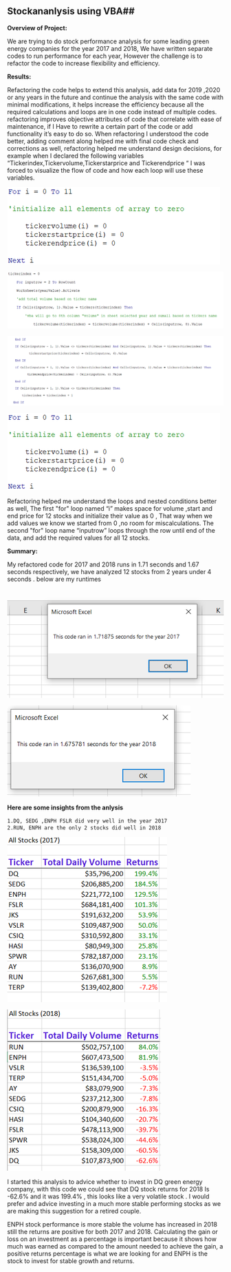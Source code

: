 ## Stockananlysis using VBA##

**Overview of Project:**

We are trying to do stock performance analysis for some leading green energy companies for the year 2017 and 2018, We have written separate codes to run performance for each year, However the challenge is to refactor the code to increase flexibility and efficiency.

**Results:**

Refactoring the code helps to extend this analysis, add data for 2019 ,2020 or any years in the future and continue the analysis with the same code with minimal modifications, it helps increase the efficiency because all the required calculations and loops are in one code instead of multiple codes. refactoring improves objective attributes of code that correlate with ease of maintenance, if I Have to rewrite a certain part of the code or add functionality it’s easy to do so.
When refactoring I understood the code better, adding comment along helped me with final code check and corrections as well, refactoring helped me understand design decisions, for example when I declared the following variables “Tickerindex,Tickervolume,Tickerstarprice and Tickerendprice “ I was forced to visualize the flow of code and how each loop will use these variables.

![code](images/loop1.PNG)

![code](images/variable2loop2.PNG)

![code](images/ifinloop.PNG)

![code](images/loop1.PNG)

Refactoring helped me understand the loops and nested conditions better as well, The first "for" loop named “i” makes space for volume ,start and end price for 12 stocks and initialize their value as 0 , That way when we add values we know we started from 0 ,no room for miscalculations. The second "for" loop name “inputrow” loops through the row until end of the data, and add the required values for all 12 stocks.

**Summary:**

My refactored code for 2017 and 2018 runs in 1.71 seconds and 1.67 seconds respectively, we have analyzed 12 stocks from 2 years under 4 seconds . below are my runtimes 

![code](images/runtime2017.PNG)

![code](images/runtime2018.PNG)

**Here are some insights from the anlysis**

    1.DQ, SEDG ,ENPH FSLR did very well in the year 2017
    2.RUN, ENPH are the only 2 stocks did well in 2018

![code](images/2017stocks.PNG) 

![code](images/2018stocks.PNG)

I started this analysis to advice whether to invest in DQ green energy company, with this code we could see that DQ stock returns for 2018 Is -62.6% and it was 199.4% , this looks like a very volatile stock . I would prefer and advice investing in a much more stable performing stocks as we are making this suggestion for a retired couple.

ENPH stock performance is more stable the volume has increased in 2018 still the returns are positive for both 2017 and 2018. Calculating the gain or loss on an investment as a percentage is important because it shows how much was earned as compared to the amount needed to achieve the gain, a positive returns percentage is what we are looking for and ENPH is the stock to invest for stable growth and returns.


